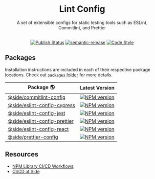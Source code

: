 <div align="center">
  <h1>Lint Config</h1>
  <div>A set of extensible configs for static testing tools such as ESLint, Commitlint, and Prettier</div>
  <br />
</div>

<div align="center">

[![Publish Status][publish-status-image]][publish-status-url]
[![semantic-release][semantic-release-icon]][semantic-release-url]
[![Code Style][code-style-image]][code-style-url]

</div>

## Packages

Installation instructions are included in each of their respective package locations. Check out [`packages` folder](https://github.com/reside-eng/lint-config/tree/main/packages/) for more details.

| Package 🌎                                                                                                          | Latest Version                                                       |
| ------------------------------------------------------------------------------------------------------------------- | -------------------------------------------------------------------- |
| [@side/commitlint-config](https://github.com/reside-eng/lint-config/tree/main/packages/commitlint-config)           | [![NPM version][commitlint-config-npm-image]][commitlint-npm-url]    |
| [@side/eslint-config-cypress](https://github.com/reside-eng/lint-config/tree/main/packages/eslint-config-cypress)   | [![NPM version][config-cypress-npm-image]][config-cypress-npm-url]   |
| [@side/eslint-config-jest](https://github.com/reside-eng/lint-config/tree/main/packages/eslint-config-jest)         | [![NPM version][config-jest-npm-image]][config-jest-npm-url]         |
| [@side/eslint-config-prettier](https://github.com/reside-eng/lint-config/tree/main/packages/eslint-config-prettier) | [![NPM version][config-prettier-npm-image]][config-prettier-npm-url] |
| [@side/eslint-config-react](https://github.com/reside-eng/lint-config/tree/main/packages/eslint-config-react)       | [![NPM version][config-react-npm-image]][config-react-npm-url]       |
| [@side/prettier-config](https://github.com/reside-eng/lint-config/tree/main/packages/prettier-config)               | [![NPM version][prettier-config-npm-image]][prettier-config-npm-url] |

## Resources

- [NPM Library CI/CD Workflows](https://residenetwork.atlassian.net/wiki/spaces/ENG/pages/1173291063/NPM+Library+CI+CD+Workflow)
- [CI/CD at Side](https://residenetwork.atlassian.net/wiki/spaces/ENG/pages/1129414678/CI+CD)

[commitlint-config-npm-image]: https://img.shields.io/npm/v/@side/commitlint-config.svg?style=flat-square
[commitlint-npm-url]: https://npmjs.org/package/@side/commitlint-config
[config-cypress-npm-image]: https://img.shields.io/npm/v/@side/eslint-config-cypress.svg?style=flat-square
[config-cypress-npm-url]: https://npmjs.org/package/@side/eslint-config-cypress
[config-prettier-npm-image]: https://img.shields.io/npm/v/@side/eslint-config-prettier.svg?style=flat-square
[config-prettier-npm-url]: https://npmjs.org/package/@side/eslint-config-prettier
[config-jest-npm-image]: https://img.shields.io/npm/v/@side/eslint-config-jest.svg?style=flat-square
[config-jest-npm-url]: https://npmjs.org/package/@side/eslint-config-jest
[config-react-npm-image]: https://img.shields.io/npm/v/@side/eslint-config-prettier.svg?style=flat-square
[config-react-npm-url]: https://npmjs.org/package/@side/eslint-config-react
[prettier-config-npm-image]: https://img.shields.io/npm/v/@side/prettier-config.svg?style=flat-square
[prettier-config-npm-url]: https://npmjs.org/package/@side/prettier-config
[publish-status-image]: https://img.shields.io/github/workflow/status/reside-eng/lint-config/Release?style=flat-square
[publish-status-url]: https://github.com/reside-eng/lint-config/actions
[license-image]: https://img.shields.io/npm/l/@side/lint-config.svg?style=flat-square
[license-url]: https://github.com/reside-eng/lint-config/blob/main/LICENSE
[code-style-image]: https://img.shields.io/badge/code%20style-airbnb-blue.svg?style=flat-square
[code-style-url]: https://github.com/airbnb/javascript
[semantic-release-icon]: https://img.shields.io/badge/%20%20%F0%9F%93%A6%F0%9F%9A%80-semantic--release-e10079.svg?style=flat-square
[semantic-release-url]: https://github.com/semantic-release/semantic-release
